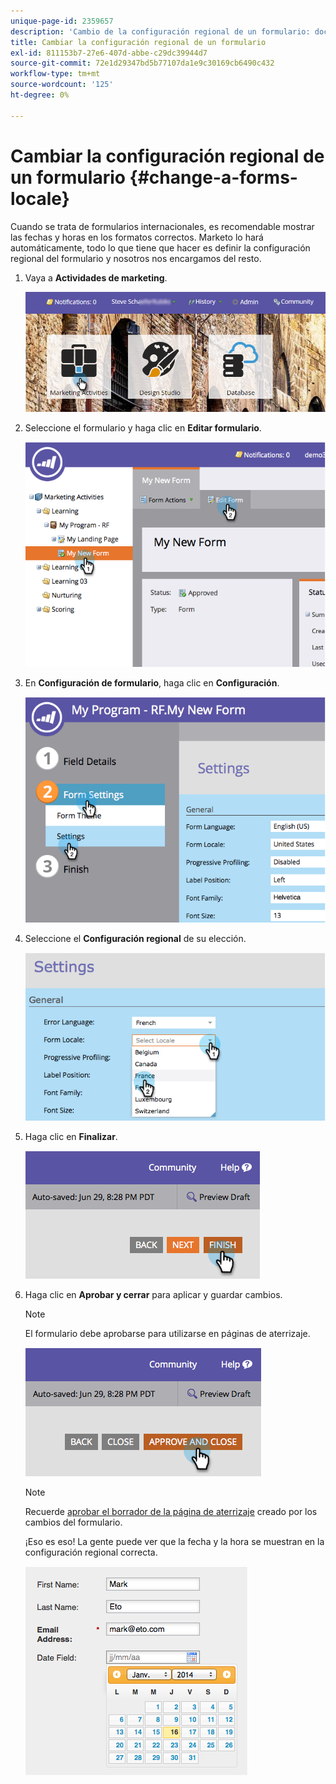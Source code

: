 ```yaml
---
unique-page-id: 2359657
description: 'Cambio de la configuración regional de un formulario: documentos de Marketo: documentación del producto'
title: Cambiar la configuración regional de un formulario
exl-id: 811153b7-27e6-407d-abbe-c29dc39944d7
source-git-commit: 72e1d29347bd5b77107da1e9c30169cb6490c432
workflow-type: tm+mt
source-wordcount: '125'
ht-degree: 0%

---
```


# Cambiar la configuración regional de un formulario {#change-a-forms-locale}

Cuando se trata de formularios internacionales, es recomendable mostrar las fechas y horas en los formatos correctos. Marketo lo hará automáticamente, todo lo que tiene que hacer es definir la configuración regional del formulario y nosotros nos encargamos del resto.

1. Vaya a **Actividades de marketing**.

   ![](assets/login-marketing-activities-7.png)

1. Seleccione el formulario y haga clic en **Editar formulario**.

   ![](assets/image2014-9-15-12-3a52-3a52.png)

1. En **Configuración de formulario**, haga clic en **Configuración**.

   ![](assets/image2014-9-15-12-3a53-3a23.png)

1. Seleccione el **Configuración regional** de su elección.

   ![](assets/image2014-9-15-12-3a53-3a35.png)

1. Haga clic en **Finalizar**.

   ![](assets/image2014-9-15-12-3a53-3a43.png)

1. Haga clic en **Aprobar y cerrar** para aplicar y guardar cambios.

   >[!NOTE]
   >
   >El formulario debe aprobarse para utilizarse en páginas de aterrizaje.

   ![](assets/image2014-9-15-12-3a53-3a52.png)

   >[!NOTE]
   >
   >Recuerde [aprobar el borrador de la página de aterrizaje](/help/marketo/product-docs/demand-generation/landing-pages/understanding-landing-pages/approve-unapprove-or-delete-a-landing-page.md) creado por los cambios del formulario.

   ¡Eso es eso! La gente puede ver que la fecha y la hora se muestran en la configuración regional correcta.

   ![](assets/image2014-9-15-12-3a53-3a59.png)
